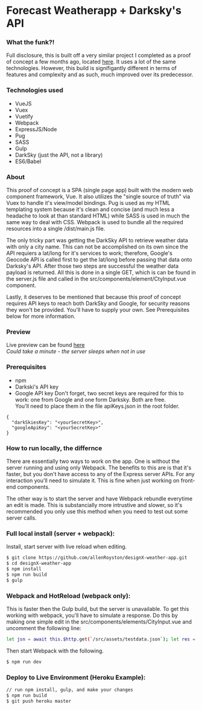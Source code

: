 # Forecast Weatherapp + Darksky's API

### What the funk?!
Full disclosure, this is built off a very similar project I completed as a proof of concept a few months ago, located [here](https://github.com/allenRoyston/weather-forecast-demo).  It uses a lot of the same technologies.  However, this build is signifigantly different in terms of features and complexity and as such, much improved over its predecessor.  

### Technologies used
- VueJS
- Vuex
- Vuetify
- Webpack
- ExpressJS/Node
- Pug
- SASS
- Gulp
- DarkSky (just the API, not a library)
- ES6/Babel

### About
This proof of concept is a SPA (single page app) built with the modern web component framework, Vue.  It also utilizes the "single source of truth" via Vuex to handle it's view/model bindings.  Pug is used as my HTML templating system because it's clean and concise (and much less a headache to look at than standard HTML) while SASS is used in much the same way to deal with CSS.  Webpack is used to bundle all the required resources into a single /dist/main.js file.  

The only tricky part was getting the DarkSky API to retrieve weather data with only a city name.  This can not be accomplished on its own since the API requiers a lat/long for it's services to work; therefore, Google's Geocode API is called first to get the lat/long before passing that data onto Darksky's API.  After those two steps are successful the weather data payload is returned.  All this is done in a single GET, which is can be found in the server.js file and called in the src/components/element/CtyInput.vue component.

Lastly, it deserves to be mentioned that because this proof of concept requires API keys to reach both DarkSky and Google, for security reasons they won't be provided.  You'll have to supply your own.  See Prerequisites below for more information.

### Preview
Live preview can be found [here](https://darkski-weather-api.herokuapp.com/#/)
<br>
*Could take a minute - the server sleeps when not in use*
 
### Prerequisites
- npm
- Darkski's API key
- Google API key
Don't forget, two secret keys are required for this to work:  one from Google and one form Darksky.  Both are free.  
You'll need to place them in the file apiKeys.json in the root folder.
```
{
  "darkSkiesKey": "<yourSecretKey>",
  "googleApiKey": "<yourSecretKey>"
}
```

### How to run locally, the differnce
There are essentially two ways to work on the app.  One is without the server running and using only Webpack.  The benefits to this are is that it's faster, but you don't have access to any of the Express server APIs.  For any interaction you'll need to simulate it.  This is fine when just working on front-end components.  

The other way is to start the server and have Webpack rebundle everytime an edit is made.  This is substancially more intrustive and slower, so it's recommended you only use this method when you need to test out some server calls.  


### Full local install (server + webpack):
Install, start server with live reload when editing.
```sh
$ git clone https://github.com/allenRoyston/designX-weather-app.git
$ cd designX-weather-app
$ npm install
$ npm run build
$ gulp
```

### Webpack and HotReload (webpack only):
This is faster then the Gulp build, but the server is unavailable.  To get this working with webpack, you'll have to simulate a response.  Do this by making one simple edit in the src/components/elements/CityInput.vue and uncomment the following line:
```sh
let jsn = await this.$http.get(`/src/assets/testdata.json`); let res = {body: {success: true, payload: jsn.body}}
```

Then start Webpack with the following.
```sh
$ npm run dev
```

### Deploy to Live Environment (Heroku Example):
```sh
// run npm install, gulp, and make your changes
$ npm run build
$ git push heroku master
```

